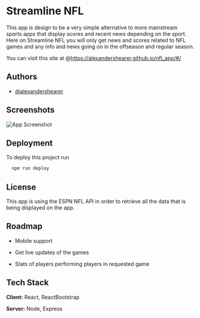 
# Streamline NFL

This app is design to be a very simple alternative to more mainstream sports apps that display scores and recent news 
depending on the sport. Here on Streamline NFL you will only get news and scores related to 
NFL games and any info and news going on in the offseason and regular season. 

You can visit this site at @https://alexandershearer.github.io/nfl_app/#/


## Authors

- [@alexandershearer](https://github.com/alexandershearer)

  
## Screenshots

![App Screenshot](https://via.placeholder.com/468x300?text=App+Screenshot+Here)

  
## Deployment

To deploy this project run

```bash
  npm run deploy
```


  
## License

This app is using the ESPN NFL API in order to retrieve all the data that is being displayed on the
app.

  
## Roadmap

- Mobile support

- Get live updates of the games

- Stats of players performing players in requested game


  
## Tech Stack

**Client:** React, ReactBootstrap

**Server:** Node, Express
